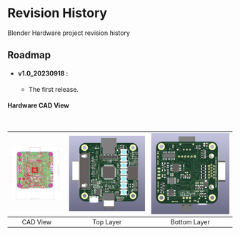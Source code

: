 # Revision History

Blender Hardware project revision history

## Roadmap

- #### __v1.0_20230918 :__ 
    - The first release.

#### Hardware CAD View

![]()

| ![_CADView_HW_v1.0](https://github.com/mend0z0/Blender/blob/main/Hardware/_Sub_HW_Blender/v1_20230918/Released%20Folder/v1.0%20-%2020230918/Media%20Content/Picture/_CADView_HW_Blender_v1.0.svg) | ![_CADView_HW_v1.0](https://github.com/mend0z0/Blender/blob/main/Hardware/_Sub_HW_Blender/v1_20230918/Released%20Folder/v1.0%20-%2020230918/Media%20Content/Picture/_3DView_Top_Blender_v1.0.png) | ![_CADView_HW_v1.0](https://github.com/mend0z0/Blender/blob/main/Hardware/_Sub_HW_Blender/v1_20230918/Released%20Folder/v1.0%20-%2020230918/Media%20Content/Picture/_3DView_Bottom_Blender_v1.0.png) |
|:--:|:--:|:--:|
| CAD View | Top Layer | Bottom Layer |

